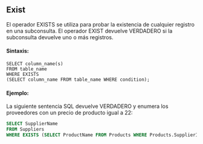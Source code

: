 ## Exist
El operador EXISTS se utiliza para probar la existencia de cualquier registro en una subconsulta.
El operador EXIST devuelve VERDADERO si la subconsulta devuelve uno o más registros.

#### Sintaxis:
```ssh
SELECT column_name(s)
FROM table_name
WHERE EXISTS
(SELECT column_name FROM table_name WHERE condition);
```

#### Ejemplo:

La siguiente sentencia SQL devuelve VERDADERO y enumera los proveedores con un precio de producto igual a 22:

```sql
SELECT SupplierName
FROM Suppliers
WHERE EXISTS (SELECT ProductName FROM Products WHERE Products.SupplierID = Suppliers.supplierID AND Price = 22);
```